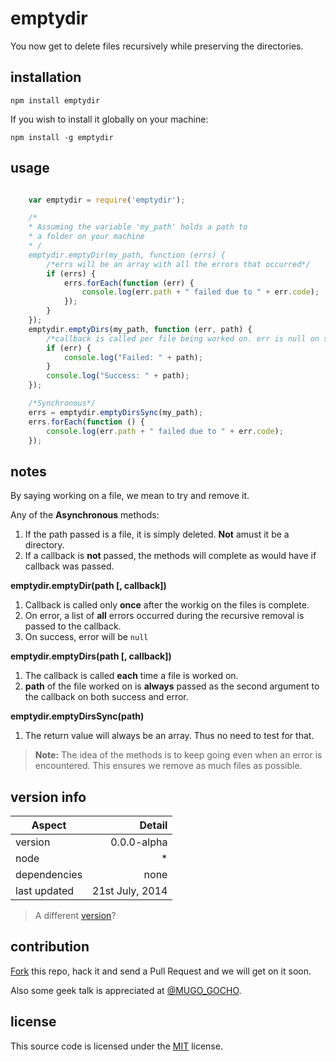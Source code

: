 ﻿# emptydir #

You now get to delete files recursively while preserving the directories.

## installation ##

`npm install emptydir`

If you wish to install it globally on your machine:

`npm install -g emptydir`

## usage ##

```js

    var emptydir = require('emptydir');

    /* 
    * Assuming the variable 'my_path' holds a path to
    * a folder on your machine
    * /
    emptydir.emptyDir(my_path, function (errs) {
        /*errs will be an array with all the errors that occurred*/
        if (errs) {
            errs.forEach(function (err) {
                console.log(err.path + " failed due to " + err.code);
            });
        }
    });
    emptydir.emptyDirs(my_path, function (err, path) {
        /*callback is called per file being worked on. err is null on success*/
        if (err) {
            console.log("Failed: " + path);
        }
        console.log("Success: " + path);
    });

    /*Synchronous*/
    errs = emptydir.emptyDirsSync(my_path);
    errs.forEach(function () {
        console.log(err.path + " failed due to " + err.code);
    });
```

## notes ##

By saying working on a file, we mean to try and remove it.

Any of the **Asynchronous** methods:

1. If the path passed is a file, it is simply deleted. **Not** amust it be a directory.
2. If a callback is **not** passed, the methods will complete as would have if callback was passed.

**emptydir.emptyDir(path [, callback])**

1. Callback is called only **once** after the workig on the files is complete.
2. On error, a list of **all** errors occurred during the recursive removal is passed to the callback.
3. On success, error will be `null`

**emptydir.emptyDirs(path [, callback])**

1. The callback is called **each** time a file is worked on.
2. **path** of the file worked on is **always** passed as the second argument to the callback on both success and error.


**emptydir.emptyDirsSync(path)**

1. The return value will always be an array. Thus no need to test for that.

> **Note:** The idea of the methods is to keep going even when an error is encountered. This ensures we remove as much files as possible.

## version info ##

|Aspect|Detail|
|------|------:|
|version|0.0.0-alpha|
|node|*|
|dependencies|none|
|last updated|21st July, 2014|

> A different [version][version]?

## contribution ##

[Fork][fork] this repo, hack it and send a Pull Request and we will get on it soon.

Also some geek talk is appreciated at [@MUGO_GOCHO][tweet].

## license #

This source code is licensed under the [MIT][MIT] license.

[version]:https://github.com/GochoMugo/emptydir "All Versions"
[fork]:https://github.com/GochoMugo/emptydir "Fork this repo"
[tweet]:https://twitter.com/MUGO_GOCHO "Tweet me"
[MIT]:https://blahblah.com "Read the License"
